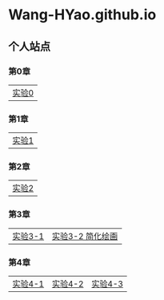 # Wang-HYao.github.io

## 个人站点
### 第0章

|    | 
| ---- |
|[实验0](201812213502005.png)|

### 第1章

|    | 
| ---- |
|[实验1](shiyan1/index.html)|

### 第2章

|    | 
| ---- |
|[实验2](shiyan2/work_a.html)|

### 第3章

|    |    | 
| ---- | ---- |
|[实验3-1](shiyan3/demos/chap3-demo-3.html)|[实验3-2 简化绘画](shiyan3/demos/chap3-demo-4.html)|

### 第4章

|    |    |    |
| ---- | ---- | ---- |
|[实验4-1](shiyan4/html/lab04_a.html)|[实验4-2](shiyan4/html/lab04_b.html)|[实验4-3](shiyan4/html/lab.html)|

